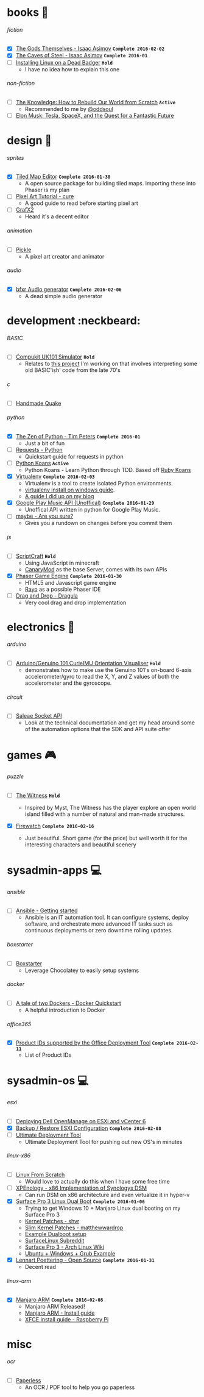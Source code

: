 # books :book:

###### fiction
* [x] [The Gods Themselves - Isaac Asimov](https://www.goodreads.com/book/show/41821.The_Gods_Themselves) **`Complete 2016-02-02`**
* [x] [The Caves of Steel - Isaac Asimov](https://www.goodreads.com/book/show/41811.The_Caves_of_Steel) **`Complete 2016-01`**
* [ ] [Installing Linux on a Dead Badger](http://www.amazon.com/Installing-Linux-Dead-Badger-Snyder/dp/1894953479) **`Hold`**
  * I have no idea how to explain this one

###### non-fiction
* [ ] [The Knowledge: How to Rebuild Our World from Scratch](http://www.audible.com/pd/Science-Technology/The-Knowledge-Audiobook/B00J55GD0W) **`Active`**
  * Recommended to me by [@oddsoul](https://github.com/oddsoul)
* [ ] [Elon Musk: Tesla, SpaceX, and the Quest for a Fantastic Future](http://www.audible.com/pd/Bios-Memoirs/Elon-Musk-Audiobook/B00UX8ODPM)

# design :art:

###### sprites
* [x] [Tiled Map Editor](http://www.mapeditor.org/) **`Complete 2016-01-30`**
  * A open source package for building tiled maps. Importing these into Phaser is my plan
* [ ] [Pixel Art Tutorial - cure](http://pixeljoint.com/forum/forum_posts.asp?TID=11299)
  * A good guide to read before starting pixel art
* [ ] [GrafX2](http://pulkomandy.tk/projects/GrafX2)
  * Heard it's a decent editor

###### animation
* [ ] [Pickle](http://www.pickleeditor.com/index.php)
  * A pixel art creator and animator

###### audio
* [x] [bfxr Audio generator](https://github.com/increpare/bfxr) **`Complete 2016-02-06`**
  * A dead simple audio generator
  
# development :neckbeard:

###### BASIC
* [ ] [Compukit UK101 Simulator](http://uk101.sourceforge.net/docs/index.html) **`Hold`**
  * Relates to [this project](https://github.com/t04glovern/UK101) I'm working on that involves interpreting some old BASIC'ish' code from the late 70's

###### c
* [ ] [Handmade Quake](https://www.youtube.com/playlist?list=PLBKDuv-qJpTbCsXHsxcoSSsMarnfyNhHF)

###### python
* [x] [The Zen of Python - Tim Peters](https://www.python.org/dev/peps/pep-0020/) **`Complete 2016-01`**
  * Just a bit of fun
* [ ] [Requests - Python](http://docs.python-requests.org/en/latest/user/quickstart/#make-a-request)
  * Quickstart guide for requests in python
* [ ] [Python Koans](https://github.com/gregmalcolm/python_koans) **`Active`**
  * Python Koans - Learn Python through TDD. Based off [Ruby Koans](http://rubykoans.com/)
* [x] [Virtualenv](https://virtualenv.pypa.io/en/latest/) **`Complete 2016-02-03`**
  * Virtualenv is a tool to create isolated Python environments.
  * [virtualenv install on windows guide](http://www.tylerbutler.com/2012/05/how-to-install-python-pip-and-virtualenv-on-windows-with-powershell/).
  * [A guide I did up on my blog](http://t04glovern.github.io/2016/02/python-virtualenv-quickstart)
* [x] [Google Play Music API (Unoffical)](https://unofficial-google-music-api.readthedocs.org/en/latest/)  **`Complete 2016-01-29`**
  * Unoffical API written in python for Google Play Music.
* [ ] [maybe - Are you sure?](https://github.com/p-e-w/maybe)
  * Gives you a rundown on changes before you commit them

###### js
* [ ] [ScriptCraft](https://github.com/walterhiggins/ScriptCraft) **`Hold`**
  * Using JavaScript in minecraft
  * [CanaryMod](http://scriptcraftjs.org/download/latest/) as the base Server, comes with its own APIs
* [x] [Phaser Game Engine](http://phaser.io/) **`Complete 2016-01-30`**
  * HTML5 and Javascript game engine
  * [Rayo](http://phasereditor.boniatillo.com/blog/rayo) as a possible Phaser IDE
* [ ] [Drag and Drop - Dragula](https://github.com/bevacqua/dragula)
  * Very cool drag and drop implementation

# electronics :electric_plug:

###### arduino
* [ ] [Arduino/Genuino 101 CurieIMU Orientation Visualiser](https://www.arduino.cc/en/Tutorial/Genuino101CurieIMUOrientationVisualiser) **`Hold`**
  * demonstrates how to make use the Genuino 101's on-board 6-axis accelerometer/gyro to read the X, Y, and Z values of both the accelerometer and the gyroscope.

###### circuit

* [ ] [Saleae Socket API](http://support.saleae.com/hc/en-us/articles/201104764-Socket-API-beta)
  * Look at the technical documentation and get my head around some of the automation options that the SDK and API suite offer

# games :video_game:

###### puzzle
* [ ] [The Witness](http://steamcommunity.com/app/210970/) **`Hold`**
  * Inspired by Myst, The Witness has the player explore an open world island filled with a number of natural and man-made structures.

* [x] [Firewatch](http://store.steampowered.com/app/383870/) **`Complete 2016-02-16`**
  * Just beautiful. Short game (for the price) but well worth it for the interesting characters and beautiful scenery

# sysadmin-apps :computer:

###### ansible
* [ ] [Ansible - Getting started](http://docs.ansible.com/ansible/)
  * Ansible is an IT automation tool. It can configure systems, deploy software, and orchestrate more advanced IT tasks such as continuous deployments or zero downtime rolling updates.

###### boxstarter
* [ ] [Boxstarter](https://github.com/mwrock/boxstarter)
  * Leverage Chocolatey to easily setup systems

###### docker
* [ ] [A tale of two Dockers - Docker Quickstart](http://sthbrx.github.io/blog/2015/10/12/a-tale-of-two-dockers/)
  * A helpful introduction to Docker

###### office365
* [x] [Product IDs supported by the Office Deployment Tool](https://support.microsoft.com/en-us/kb/2842297) **`Complete 2016-02-11`**
  * List of Product IDs  

# sysadmin-os :computer:

###### esxi
* [ ] [Deploying Dell OpenManage on ESXi and vCenter 6](http://www.mylesgray.com/hardware/deploying-dell-openmanage-on-esxi-and-vcenter-6/)
* [x] [Backup / Restore ESXI Configuration](http://kb.vmware.com/selfservice/microsites/search.do?language=en_US&cmd=displayKC&externalId=2042141) **`Complete 2016-02-08`**
* [ ] [Ultimate Deployment Tool](http://www.ultimatedeployment.org)
  * Ultimate Deployment Tool for pushing out new OS's in minutes

###### linux-x86
* [ ] [Linux From Scratch](http://www.linuxfromscratch.org/)
  * Would love to actually do this when I have some free time
* [ ] [XPEnology - x86 Implementation of Synologys DSM](http://xpenology.com/forum/)
  * Can run DSM on x86 architecture and even virtualize it in hyper-v
* [x] [Surface Pro 3 Linux Dual Boot](https://github.com/matthewwardrop/linux-surfacepro3) **`Complete 2016-01-06`**
  * Trying to get Windows 10 + Manjaro Linux dual booting on my Surface Pro 3
  * [Kernel Patches - shvr](https://github.com/shvr/fedora-surface-pro-3-kernel)
  * [Slim Kernel Patches - matthewwardrop](https://github.com/matthewwardrop/linux-surfacepro3)
  * [Example Dualboot setup](http://winaero.com/blog/how-to-install-linux-on-surface-pro-3/)
  * [SurfaceLinux Subreddit](https://www.reddit.com/r/SurfaceLinux/)
  * [Surface Pro 3 - Arch Linux Wiki](https://wiki.archlinux.org/index.php/Microsoft_Surface_Pro_3#Compile_Kernel_with_Patches)
  * [Ubuntu + Windows + Grub Example](http://askubuntu.com/questions/265644/dual-boot-surface-pro-with-ubuntu)
* [x] [Lennart Poettering - Open Source](https://plus.google.com/+LennartPoetteringTheOneAndOnly/posts/J2TZrTvu7vd) **`Complete 2016-01-31`**
  * Decent read

###### linux-arm
* [x] [Manjaro ARM](https://manjaro.github.io/Manjaro-ARM-launched/) **`Complete 2016-02-08`**
  * Manjaro ARM Released!
  * [Manjaro ARM - Install guide](http://wiki.manjaro-arm.org/index.php?title=Full_New_Users_Installation_guide)
  * [XFCE Install guide - Raspberry Pi](http://blog.adityapatawari.com/2013/05/arch-linux-on-raspberry-pi-running-xfce.html)

# misc

###### ocr 
* [ ] [Paperless](https://github.com/danielquinn/paperless)
  * An OCR / PDF tool to help you go paperless
